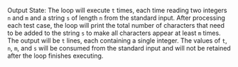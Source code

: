 Output State: The loop will execute `t` times, each time reading two integers `n` and `m` and a string `s` of length `n` from the standard input. After processing each test case, the loop will print the total number of characters that need to be added to the string `s` to make all characters appear at least `m` times. The output will be `t` lines, each containing a single integer. The values of `t`, `n`, `m`, and `s` will be consumed from the standard input and will not be retained after the loop finishes executing.